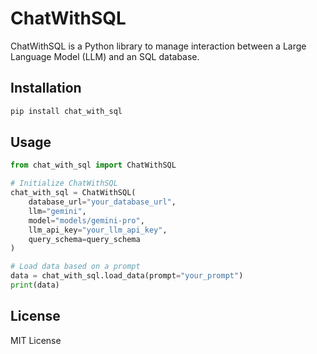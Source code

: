 # ChatWithSQL

ChatWithSQL is a Python library to manage interaction between a Large Language Model (LLM) and an SQL database.

## Installation

```bash
pip install chat_with_sql
```

## Usage

```python
from chat_with_sql import ChatWithSQL

# Initialize ChatWithSQL
chat_with_sql = ChatWithSQL(
    database_url="your_database_url",
    llm="gemini",
    model="models/gemini-pro",
    llm_api_key="your_llm_api_key",
    query_schema=query_schema
)

# Load data based on a prompt
data = chat_with_sql.load_data(prompt="your_prompt")
print(data)
```

## License
MIT License